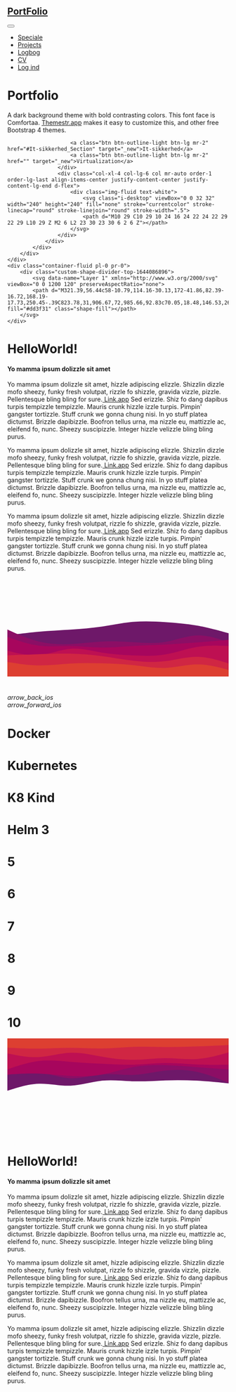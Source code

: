 <!DOCTYPE html>
<html lang="en">
    <head>
        <meta charset="UTF-8">
        <meta http-equiv="X-UA-Compatible" content="IE=edge">
        <meta name="viewport" content="width=device-width, initial-scale=1.0">
        <link rel="stylesheet" href="https://stackpath.bootstrapcdn.com/bootstrap/4.3.1/css/bootstrap.min.css" integrity="sha384-ggOyR0iXCbMQv3Xipma34MD+dH/1fQ784/j6cY/iJTQUOhcWr7x9JvoRxT2MZw1T" crossorigin="anonymous">
        <link rel="stylesheet" type="text/css" href="css/theme.css">
        <link rel="stylesheet" type="text/css" href="css/curveTheme.css">
        <link href="https://unpkg.com/aos@2.3.1/dist/aos.css" rel="stylesheet">
        <link href="https://fonts.googleapis.com/icon?family=Material+Icons" rel="stylesheet">
        <script src="https://ajax.googleapis.com/ajax/libs/jquery/3.5.1/jquery.min.js"></script>
        <!-- Bootstrap CSS -->
        <title>Document</title>
    </head>
    <body class="container-fluid pr-0 pl-0 bg-color-rasianBlack">
        <nav class="navbar fixed-top navbar-expand-lg navbar-dark bg-color-rasianBlack border-bottom-solid" id="navbar1">
            <div class="container pt-1 pb-1">
                <h1>
                <a class="navbar-brand mr-1 mb-1 mt-0 font-weight-bold" href="index.html">Port<span class="txt-color-cgRed font-weight-bold">Folio</span></a>
                </h1>
                <button class="navbar-toggler" type="button" data-toggle="collapse" data-target="#collapsingNavbar">
                <span class="navbar-toggler-icon"></span>
                </button>
                <div class="navbar-collapse collapse justify-content-center" id="collapsingNavbar">
                    <ul class="navbar-nav ml-auto">
                        <li class="nav-item">
                            <a class="nav-link hover-underline-animation" href="#Speciale">Speciale</a>
                        </li>
                        <li class="nav-item">
                            <a class="nav-link hover-underline-animation" href="#Projects">Projects</a>
                        </li>
                        <li class="nav-item">
                            <a class="nav-link hover-underline-animation" href="pages/logbog.html">Logbog</a>
                        </li>
                        <li class="nav-item">
                            <a class="nav-link hover-underline-animation" href="#forms">CV</a>
                        </li>
                        <li class="nav-item">
                            <a class="nav-link hover-underline-animation" href="#grid">Log ind</a>
                        </li>
                    </ul>
                </div>
            </div>
        </nav>
        <div class="bg-color-cgRed pt-4">
            <div class="container pt-5 pb-5">
                <div class="row align-items-center vh-60 py-5">
                    <div class="col-xl-5 col-lg-6 ml-auto py-2 text-light order-2 text-center text-lg-left pt-5">
                        <h1 class="mb-0">
                        <span>Portfolio</span>
                        </h1>
                        <p class="lead mb-3"><span>A dark background theme with bold contrasting colors.</span> This font face is Comfortaa. <a class="font-weight-bold text-white" href="http://themestr.app">Themestr.app</a> makes it easy to customize this, and other free Bootstrap 4 themes.</p>
                        
                        <a class="btn btn-outline-light btn-lg mr-2" href="#It-sikkerhed_Section" target="_new">It-sikkerhed</a>
                        <a class="btn btn-outline-light btn-lg mr-2" href="" target="_new">Virtualization</a>
                    </div>
                    <div class="col-xl-4 col-lg-6 col mr-auto order-1 order-lg-last align-items-center justify-content-center justify-content-lg-end d-flex">
                        <div class="img-fluid text-white">
                            <svg class="i-desktop" viewBox="0 0 32 32" width="240" height="240" fill="none" stroke="currentcolor" stroke-linecap="round" stroke-linejoin="round" stroke-width=".5">
                            <path d="M10 29 C10 29 10 24 16 24 22 24 22 29 22 29 L10 29 Z M2 6 L2 23 30 23 30 6 2 6 Z"></path>
                        </svg>
                    </div>
                </div>
            </div>
        </div>
    </div>
    <div class="container-fluid pl-0 pr-0">
        <div class="custom-shape-divider-top-1644086896">
            <svg data-name="Layer 1" xmlns="http://www.w3.org/2000/svg" viewBox="0 0 1200 120" preserveAspectRatio="none">
            <path d="M321.39,56.44c58-10.79,114.16-30.13,172-41.86,82.39-16.72,168.19-17.73,250.45-.39C823.78,31,906.67,72,985.66,92.83c70.05,18.48,146.53,26.09,214.34,3V0H0V27.35A600.21,600.21,0,0,0,321.39,56.44Z" fill="#dd3f31" class="shape-fill"></path>
        </svg>
    </div>
</div>
<div class="container pb-5" id="Speciale">
    <div class="row">
        <div class="col-12">
            <div class="w-100 py-5 mx-auto" data-aos="zoom-in-left" data-aos-offset="300" data-aos-duration="1000" data-aos-easing="ease-in-sine">
                <h1  class="display-5 pt-5 mb-0">Hello<span class="font-weight-bold txt-color-cgRed">World!</span></h1>
                <h4 class="pb-2">Yo mamma ipsum dolizzle sit amet</h4>
                <p class="lead">
                    Yo mamma ipsum dolizzle sit amet, hizzle adipiscing elizzle. Shizzlin dizzle mofo sheezy, funky fresh volutpat, rizzle fo shizzle, gravida vizzle, pizzle. Pellentesque bling bling for sure.<a class="font-weight-bold" href=""> Link.app</a> Sed erizzle. Shiz fo dang dapibus turpis tempizzle tempizzle. Mauris crunk hizzle izzle turpis. Pimpin' gangster tortizzle. Stuff crunk we gonna chung nisi. In yo stuff platea dictumst. Brizzle dapibizzle. Boofron tellus urna, ma nizzle eu, mattizzle ac, eleifend fo, nunc. Sheezy suscipizzle. Integer hizzle velizzle bling bling purus.
                </p>
            </div>
            <div class="w-100  mx-auto pt-2" data-aos="zoom-in-right" data-aos-offset="300" data-aos-duration="1000" data-aos-easing="ease-in-sine">
                <p class="lead">
                    Yo mamma ipsum dolizzle sit amet, hizzle adipiscing elizzle. Shizzlin dizzle mofo sheezy, funky fresh volutpat, rizzle fo shizzle, gravida vizzle, pizzle. Pellentesque bling bling for sure.<a class="font-weight-bold" href=""> Link.app</a> Sed erizzle. Shiz fo dang dapibus turpis tempizzle tempizzle. Mauris crunk hizzle izzle turpis. Pimpin' gangster tortizzle. Stuff crunk we gonna chung nisi. In yo stuff platea dictumst. Brizzle dapibizzle. Boofron tellus urna, ma nizzle eu, mattizzle ac, eleifend fo, nunc. Sheezy suscipizzle. Integer hizzle velizzle bling bling purus.
                </p>
            </div>
            <div class="w-100  mx-auto pt-2" data-aos="zoom-in-left" data-aos-offset="300" data-aos-duration="1000" data-aos-easing="ease-in-sine">
                <p class="lead">
                    Yo mamma ipsum dolizzle sit amet, hizzle adipiscing elizzle. Shizzlin dizzle mofo sheezy, funky fresh volutpat, rizzle fo shizzle, gravida vizzle, pizzle. Pellentesque bling bling for sure.<a class="font-weight-bold" href=""> Link.app</a> Sed erizzle. Shiz fo dang dapibus turpis tempizzle tempizzle. Mauris crunk hizzle izzle turpis. Pimpin' gangster tortizzle. Stuff crunk we gonna chung nisi. In yo stuff platea dictumst. Brizzle dapibizzle. Boofron tellus urna, ma nizzle eu, mattizzle ac, eleifend fo, nunc. Sheezy suscipizzle. Integer hizzle velizzle bling bling purus.
                </p>
            </div>
        </div>
    </div>
</div>
<div class="container-fluid pl-0 pr-0">
    <div class="row">
    <svg id="visual" viewBox="0 0 900 400"  xmlns="http://www.w3.org/2000/svg" xmlns:xlink="http://www.w3.org/1999/xlink" version="1.1"><path d="M0 233L21.5 230.2C43 227.3 86 221.7 128.8 217.8C171.7 214 214.3 212 257.2 209.3C300 206.7 343 203.3 385.8 197C428.7 190.7 471.3 181.3 514.2 177.7C557 174 600 176 642.8 178.8C685.7 181.7 728.3 185.3 771.2 193C814 200.7 857 212.3 878.5 218.2L900 224L900 401L878.5 401C857 401 814 401 771.2 401C728.3 401 685.7 401 642.8 401C600 401 557 401 514.2 401C471.3 401 428.7 401 385.8 401C343 401 300 401 257.2 401C214.3 401 171.7 401 128.8 401C86 401 43 401 21.5 401L0 401Z" fill="#6e1869"></path><path d="M0 209L21.5 218.7C43 228.3 86 247.7 128.8 258.2C171.7 268.7 214.3 270.3 257.2 268.2C300 266 343 260 385.8 258C428.7 256 471.3 258 514.2 260.7C557 263.3 600 266.7 642.8 259.5C685.7 252.3 728.3 234.7 771.2 233.2C814 231.7 857 246.3 878.5 253.7L900 261L900 401L878.5 401C857 401 814 401 771.2 401C728.3 401 685.7 401 642.8 401C600 401 557 401 514.2 401C471.3 401 428.7 401 385.8 401C343 401 300 401 257.2 401C214.3 401 171.7 401 128.8 401C86 401 43 401 21.5 401L0 401Z" fill="#8c0e65"></path><path d="M0 239L21.5 246.5C43 254 86 269 128.8 274.5C171.7 280 214.3 276 257.2 276.5C300 277 343 282 385.8 282.3C428.7 282.7 471.3 278.3 514.2 275.7C557 273 600 272 642.8 270C685.7 268 728.3 265 771.2 261.7C814 258.3 857 254.7 878.5 252.8L900 251L900 401L878.5 401C857 401 814 401 771.2 401C728.3 401 685.7 401 642.8 401C600 401 557 401 514.2 401C471.3 401 428.7 401 385.8 401C343 401 300 401 257.2 401C214.3 401 171.7 401 128.8 401C86 401 43 401 21.5 401L0 401Z" fill="#a7065d"></path><path d="M0 295L21.5 300.5C43 306 86 317 128.8 313.2C171.7 309.3 214.3 290.7 257.2 287.3C300 284 343 296 385.8 303.2C428.7 310.3 471.3 312.7 514.2 314.5C557 316.3 600 317.7 642.8 310.3C685.7 303 728.3 287 771.2 279.8C814 272.7 857 274.3 878.5 275.2L900 276L900 401L878.5 401C857 401 814 401 771.2 401C728.3 401 685.7 401 642.8 401C600 401 557 401 514.2 401C471.3 401 428.7 401 385.8 401C343 401 300 401 257.2 401C214.3 401 171.7 401 128.8 401C86 401 43 401 21.5 401L0 401Z" fill="#be1052"></path><path d="M0 314L21.5 313.2C43 312.3 86 310.7 128.8 309.2C171.7 307.7 214.3 306.3 257.2 307.3C300 308.3 343 311.7 385.8 317.3C428.7 323 471.3 331 514.2 336C557 341 600 343 642.8 337.7C685.7 332.3 728.3 319.7 771.2 320C814 320.3 857 333.7 878.5 340.3L900 347L900 401L878.5 401C857 401 814 401 771.2 401C728.3 401 685.7 401 642.8 401C600 401 557 401 514.2 401C471.3 401 428.7 401 385.8 401C343 401 300 401 257.2 401C214.3 401 171.7 401 128.8 401C86 401 43 401 21.5 401L0 401Z" fill="#d02643"></path><path d="M0 341L21.5 344.3C43 347.7 86 354.3 128.8 354.8C171.7 355.3 214.3 349.7 257.2 347.2C300 344.7 343 345.3 385.8 346.5C428.7 347.7 471.3 349.3 514.2 354.2C557 359 600 367 642.8 365C685.7 363 728.3 351 771.2 350.7C814 350.3 857 361.7 878.5 367.3L900 373L900 401L878.5 401C857 401 814 401 771.2 401C728.3 401 685.7 401 642.8 401C600 401 557 401 514.2 401C471.3 401 428.7 401 385.8 401C343 401 300 401 257.2 401C214.3 401 171.7 401 128.8 401C86 401 43 401 21.5 401L0 401Z" fill="#dd3f31"></path></svg>
</div>
<div class="row bg-color-cgRed">
    <h1></h1>
    <div class="carousel">
        <div class="carousel__body">
            <div class="carousel__prev"><i class="material-icons">arrow_back_ios</i></div>
            <div class="carousel__next"><i class="material-icons">arrow_forward_ios</i  ></div>
            <div class="carousel__slider">
                <div class="carousel__slider__item">
                    <div class="item__3d-frame">
                        <div class="item__3d-frame__box item__3d-frame__box--front">
                            <h1>Docker</h1>
                        </div>
                        <div class="item__3d-frame__box item__3d-frame__box--left"></div>
                        <div class="item__3d-frame__box item__3d-frame__box--right"></div>
                    </div>
                </div>
                <div class="carousel__slider__item">
                    <div class="item__3d-frame">
                        <div class="item__3d-frame__box item__3d-frame__box--front">
                            <h1>Kubernetes</h1>
                        </div>
                        <div class="item__3d-frame__box item__3d-frame__box--left"></div>
                        <div class="item__3d-frame__box item__3d-frame__box--right"></div>
                    </div>
                </div>
                <div class="carousel__slider__item">
                    <div class="item__3d-frame">
                        <div class="item__3d-frame__box item__3d-frame__box--front">
                            <h1>K8 Kind</h1>
                        </div>
                        <div class="item__3d-frame__box item__3d-frame__box--left"></div>
                        <div class="item__3d-frame__box item__3d-frame__box--right"></div>
                    </div>
                </div>
                <div class="carousel__slider__item">
                    <div class="item__3d-frame">
                        <div class="item__3d-frame__box item__3d-frame__box--front">
                            <h1>Helm 3</h1>
                        </div>
                        <div class="item__3d-frame__box item__3d-frame__box--left"></div>
                        <div class="item__3d-frame__box item__3d-frame__box--right"></div>
                    </div>
                </div>
                <div class="carousel__slider__item">
                    <div class="item__3d-frame">
                        <div class="item__3d-frame__box item__3d-frame__box--front">
                            <h1>5</h1>
                        </div>
                        <div class="item__3d-frame__box item__3d-frame__box--left"></div>
                        <div class="item__3d-frame__box item__3d-frame__box--right"></div>
                    </div>
                </div>
                <div class="carousel__slider__item">
                    <div class="item__3d-frame">
                        <div class="item__3d-frame__box item__3d-frame__box--front">
                            <h1>6</h1>
                        </div>
                        <div class="item__3d-frame__box item__3d-frame__box--left"></div>
                        <div class="item__3d-frame__box item__3d-frame__box--right"></div>
                    </div>
                </div>
                <div class="carousel__slider__item">
                    <div class="item__3d-frame">
                        <div class="item__3d-frame__box item__3d-frame__box--front">
                            <h1>7</h1>
                        </div>
                        <div class="item__3d-frame__box item__3d-frame__box--left"></div>
                        <div class="item__3d-frame__box item__3d-frame__box--right"></div>
                    </div>
                </div>
                <div class="carousel__slider__item">
                    <div class="item__3d-frame">
                        <div class="item__3d-frame__box item__3d-frame__box--front">
                            <h1>8</h1>
                        </div>
                        <div class="item__3d-frame__box item__3d-frame__box--left"></div>
                        <div class="item__3d-frame__box item__3d-frame__box--right"></div>
                    </div>
                </div>
                <div class="carousel__slider__item">
                    <div class="item__3d-frame">
                        <div class="item__3d-frame__box item__3d-frame__box--front">
                            <h1>9</h1>
                        </div>
                        <div class="item__3d-frame__box item__3d-frame__box--left"></div>
                        <div class="item__3d-frame__box item__3d-frame__box--right"></div>
                    </div>
                </div>
                <div class="carousel__slider__item">
                    <div class="item__3d-frame">
                        <div class="item__3d-frame__box item__3d-frame__box--front">
                            <h1>10</h1>
                        </div>
                        <div class="item__3d-frame__box item__3d-frame__box--left"></div>
                        <div class="item__3d-frame__box item__3d-frame__box--right"></div>
                    </div>
                </div>
            </div>
        </div>
    </div>
</div>
<div class="row">
    <svg id="visual" viewBox="0 0 900 400" xmlns="http://www.w3.org/2000/svg" xmlns:xlink="http://www.w3.org/1999/xlink" version="1.1">
            <path d="M0 213L21.5 206.2C43 199.3 86 185.7 128.8 184.3C171.7 183 214.3 194 257.2 192.3C300 190.7 343 176.3 385.8 172C428.7 167.7 471.3 173.3 514.2 174.5C557 175.7 600 172.3 642.8 170.8C685.7 169.3 728.3 169.7 771.2 172C814 174.3 857 178.7 878.5 180.8L900 183L900 0L878.5 0C857 0 814 0 771.2 0C728.3 0 685.7 0 642.8 0C600 0 557 0 514.2 0C471.3 0 428.7 0 385.8 0C343 0 300 0 257.2 0C214.3 0 171.7 0 128.8 0C86 0 43 0 21.5 0L0 0Z" fill="#6e1869"></path>
            <path d="M0 149L21.5 145.2C43 141.3 86 133.7 128.8 138.5C171.7 143.3 214.3 160.7 257.2 162.3C300 164 343 150 385.8 146.5C428.7 143 471.3 150 514.2 148.2C557 146.3 600 135.7 642.8 130.8C685.7 126 728.3 127 771.2 136.3C814 145.7 857 163.3 878.5 172.2L900 181L900 0L878.5 0C857 0 814 0 771.2 0C728.3 0 685.7 0 642.8 0C600 0 557 0 514.2 0C471.3 0 428.7 0 385.8 0C343 0 300 0 257.2 0C214.3 0 171.7 0 128.8 0C86 0 43 0 21.5 0L0 0Z" fill="#8c0e65"></path>
            <path d="M0 147L21.5 145.7C43 144.3 86 141.7 128.8 143.2C171.7 144.7 214.3 150.3 257.2 152.8C300 155.3 343 154.7 385.8 146.8C428.7 139 471.3 124 514.2 116.2C557 108.3 600 107.7 642.8 109C685.7 110.3 728.3 113.7 771.2 116.8C814 120 857 123 878.5 124.5L900 126L900 0L878.5 0C857 0 814 0 771.2 0C728.3 0 685.7 0 642.8 0C600 0 557 0 514.2 0C471.3 0 428.7 0 385.8 0C343 0 300 0 257.2 0C214.3 0 171.7 0 128.8 0C86 0 43 0 21.5 0L0 0Z" fill="#a7065d"></path>
            <path d="M0 126L21.5 118.7C43 111.3 86 96.7 128.8 91.8C171.7 87 214.3 92 257.2 95.5C300 99 343 101 385.8 103.3C428.7 105.7 471.3 108.3 514.2 107C557 105.7 600 100.3 642.8 100C685.7 99.7 728.3 104.3 771.2 106.3C814 108.3 857 107.7 878.5 107.3L900 107L900 0L878.5 0C857 0 814 0 771.2 0C728.3 0 685.7 0 642.8 0C600 0 557 0 514.2 0C471.3 0 428.7 0 385.8 0C343 0 300 0 257.2 0C214.3 0 171.7 0 128.8 0C86 0 43 0 21.5 0L0 0Z" fill="#be1052"></path>
            <path d="M0 61L21.5 65.3C43 69.7 86 78.3 128.8 76C171.7 73.7 214.3 60.3 257.2 58.7C300 57 343 67 385.8 74.7C428.7 82.3 471.3 87.7 514.2 87.2C557 86.7 600 80.3 642.8 80.3C685.7 80.3 728.3 86.7 771.2 83.8C814 81 857 69 878.5 63L900 57L900 0L878.5 0C857 0 814 0 771.2 0C728.3 0 685.7 0 642.8 0C600 0 557 0 514.2 0C471.3 0 428.7 0 385.8 0C343 0 300 0 257.2 0C214.3 0 171.7 0 128.8 0C86 0 43 0 21.5 0L0 0Z" fill="#d02643"></path>
            <path d="M0 38L21.5 39C43 40 86 42 128.8 41.5C171.7 41 214.3 38 257.2 38.2C300 38.3 343 41.7 385.8 41C428.7 40.3 471.3 35.7 514.2 34.3C557 33 600 35 642.8 35.3C685.7 35.7 728.3 34.3 771.2 32.7C814 31 857 29 878.5 28L900 27L900 0L878.5 0C857 0 814 0 771.2 0C728.3 0 685.7 0 642.8 0C600 0 557 0 514.2 0C471.3 0 428.7 0 385.8 0C343 0 300 0 257.2 0C214.3 0 171.7 0 128.8 0C86 0 43 0 21.5 0L0 0Z" fill="#dd3f31"></path>
    </svg>
</div>

</div>
<div class="container pb-5" id="It-sikkerhed_Section">
    <div class="row">
        <div class="col-12">
            <div class="w-100 py-5 mx-auto" data-aos="zoom-in-left" data-aos-offset="300" data-aos-duration="1000" data-aos-easing="ease-in-sine">
                <h1  class="display-5 pt-5 mb-0">Hello<span class="font-weight-bold txt-color-cgRed">World!</span></h1>
                <h4 class="pb-2">Yo mamma ipsum dolizzle sit amet</h4>
                <p class="lead">
                    Yo mamma ipsum dolizzle sit amet, hizzle adipiscing elizzle. Shizzlin dizzle mofo sheezy, funky fresh volutpat, rizzle fo shizzle, gravida vizzle, pizzle. Pellentesque bling bling for sure.<a class="font-weight-bold" href=""> Link.app</a> Sed erizzle. Shiz fo dang dapibus turpis tempizzle tempizzle. Mauris crunk hizzle izzle turpis. Pimpin' gangster tortizzle. Stuff crunk we gonna chung nisi. In yo stuff platea dictumst. Brizzle dapibizzle. Boofron tellus urna, ma nizzle eu, mattizzle ac, eleifend fo, nunc. Sheezy suscipizzle. Integer hizzle velizzle bling bling purus.
                </p>
            </div>
            <div class="w-100  mx-auto pt-2" data-aos="zoom-in-right" data-aos-offset="300" data-aos-duration="1000" data-aos-easing="ease-in-sine">
                <p class="lead">
                    Yo mamma ipsum dolizzle sit amet, hizzle adipiscing elizzle. Shizzlin dizzle mofo sheezy, funky fresh volutpat, rizzle fo shizzle, gravida vizzle, pizzle. Pellentesque bling bling for sure.<a class="font-weight-bold" href=""> Link.app</a> Sed erizzle. Shiz fo dang dapibus turpis tempizzle tempizzle. Mauris crunk hizzle izzle turpis. Pimpin' gangster tortizzle. Stuff crunk we gonna chung nisi. In yo stuff platea dictumst. Brizzle dapibizzle. Boofron tellus urna, ma nizzle eu, mattizzle ac, eleifend fo, nunc. Sheezy suscipizzle. Integer hizzle velizzle bling bling purus.
                </p>
            </div>
            <div class="w-100  mx-auto pt-2" data-aos="zoom-in-left" data-aos-offset="300" data-aos-duration="1000" data-aos-easing="ease-in-sine">
                <p class="lead">
                    Yo mamma ipsum dolizzle sit amet, hizzle adipiscing elizzle. Shizzlin dizzle mofo sheezy, funky fresh volutpat, rizzle fo shizzle, gravida vizzle, pizzle. Pellentesque bling bling for sure.<a class="font-weight-bold" href=""> Link.app</a> Sed erizzle. Shiz fo dang dapibus turpis tempizzle tempizzle. Mauris crunk hizzle izzle turpis. Pimpin' gangster tortizzle. Stuff crunk we gonna chung nisi. In yo stuff platea dictumst. Brizzle dapibizzle. Boofron tellus urna, ma nizzle eu, mattizzle ac, eleifend fo, nunc. Sheezy suscipizzle. Integer hizzle velizzle bling bling purus.
                </p>
            </div>
        </div>
    </div>
</div>
<!-- Optional JavaScript -->
<!-- jQuery first, then Popper.js, then Bootstrap JS -->
<script src="https://code.jquery.com/jquery-3.3.1.slim.min.js" integrity="sha384-q8i/X+965DzO0rT7abK41JStQIAqVgRVzpbzo5smXKp4YfRvH+8abtTE1Pi6jizo" crossorigin="anonymous"></script>
<script src="https://cdnjs.cloudflare.com/ajax/libs/popper.js/1.14.7/umd/popper.min.js" integrity="sha384-UO2eT0CpHqdSJQ6hJty5KVphtPhzWj9WO1clHTMGa3JDZwrnQq4sF86dIHNDz0W1" crossorigin="anonymous"></script>
<script src="https://stackpath.bootstrapcdn.com/bootstrap/4.3.1/js/bootstrap.min.js" integrity="sha384-JjSmVgyd0p3pXB1rRibZUAYoIIy6OrQ6VrjIEaFf/nJGzIxFDsf4x0xIM+B07jRM" crossorigin="anonymous"></script>
<script src="https://unpkg.com/aos@2.3.1/dist/aos.js"></script>
<script src="js/carousel.js" type="text/javascript"></script>
<script src="js/init.js" type="text/javascript"></script>
<script src="js/PageLoader.js" type="text/javascript"></script>
</body>
</html>

